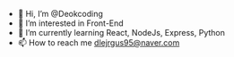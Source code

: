 - 👋 Hi, I’m @Deokcoding
- 👀 I’m interested in Front-End
- 🌱 I’m currently learning React, NodeJs, Express, Python
- 📫 How to reach me dlejrgus95@naver.com
